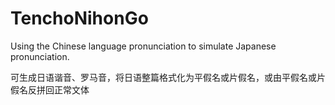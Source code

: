 # TenchoNihonGo
Using the Chinese language pronunciation to simulate Japanese pronunciation.

可生成日语谐音、罗马音，将日语整篇格式化为平假名或片假名，或由平假名或片假名反拼回正常文体
